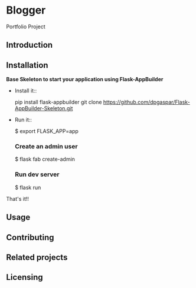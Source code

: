 # Blogger

Portfolio Project

## Introduction


## Installation

**Base Skeleton to start your application using Flask-AppBuilder**


- Install it::

	pip install flask-appbuilder
	git clone https://github.com/dpgaspar/Flask-AppBuilder-Skeleton.git

- Run it::

    $ export FLASK_APP=app
    ### Create an admin user
    $ flask fab create-admin
    ### Run dev server
    $ flask run


That's it!!

## Usage

## Contributing

## Related projects

## Licensing
